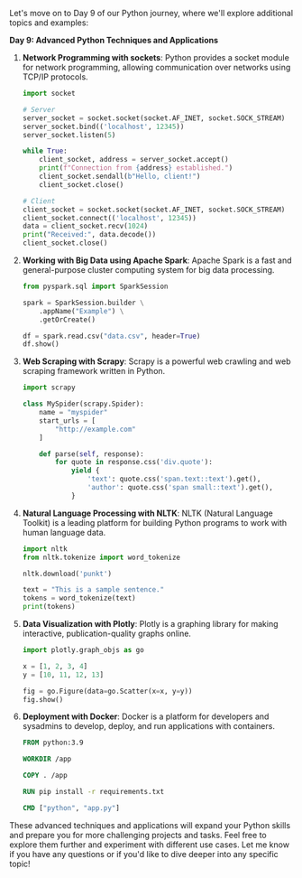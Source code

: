 Let's move on to Day 9 of our Python journey, where we'll explore additional topics and examples:

**Day 9: Advanced Python Techniques and Applications**

1. **Network Programming with sockets**: Python provides a socket module for network programming, allowing communication over networks using TCP/IP protocols.

   ```python
   import socket

   # Server
   server_socket = socket.socket(socket.AF_INET, socket.SOCK_STREAM)
   server_socket.bind(('localhost', 12345))
   server_socket.listen(5)

   while True:
       client_socket, address = server_socket.accept()
       print(f"Connection from {address} established.")
       client_socket.sendall(b"Hello, client!")
       client_socket.close()

   # Client
   client_socket = socket.socket(socket.AF_INET, socket.SOCK_STREAM)
   client_socket.connect(('localhost', 12345))
   data = client_socket.recv(1024)
   print("Received:", data.decode())
   client_socket.close()
   ```

2. **Working with Big Data using Apache Spark**: Apache Spark is a fast and general-purpose cluster computing system for big data processing.

   ```python
   from pyspark.sql import SparkSession

   spark = SparkSession.builder \
       .appName("Example") \
       .getOrCreate()

   df = spark.read.csv("data.csv", header=True)
   df.show()
   ```

3. **Web Scraping with Scrapy**: Scrapy is a powerful web crawling and web scraping framework written in Python.

   ```python
   import scrapy

   class MySpider(scrapy.Spider):
       name = "myspider"
       start_urls = [
           "http://example.com"
       ]

       def parse(self, response):
           for quote in response.css('div.quote'):
               yield {
                   'text': quote.css('span.text::text').get(),
                   'author': quote.css('span small::text').get(),
               }

   ```

4. **Natural Language Processing with NLTK**: NLTK (Natural Language Toolkit) is a leading platform for building Python programs to work with human language data.

   ```python
   import nltk
   from nltk.tokenize import word_tokenize

   nltk.download('punkt')

   text = "This is a sample sentence."
   tokens = word_tokenize(text)
   print(tokens)
   ```

5. **Data Visualization with Plotly**: Plotly is a graphing library for making interactive, publication-quality graphs online.

   ```python
   import plotly.graph_objs as go

   x = [1, 2, 3, 4]
   y = [10, 11, 12, 13]

   fig = go.Figure(data=go.Scatter(x=x, y=y))
   fig.show()
   ```

6. **Deployment with Docker**: Docker is a platform for developers and sysadmins to develop, deploy, and run applications with containers.

   ```Dockerfile
   FROM python:3.9

   WORKDIR /app

   COPY . /app

   RUN pip install -r requirements.txt

   CMD ["python", "app.py"]
   ```

These advanced techniques and applications will expand your Python skills and prepare you for more challenging projects and tasks. Feel free to explore them further and experiment with different use cases. Let me know if you have any questions or if you'd like to dive deeper into any specific topic!
